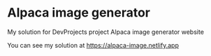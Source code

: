 # Alpaca image generator

My solution for DevProjects project Alpaca image generator website

You can see my solution at https://alpaca-image.netlify.app
